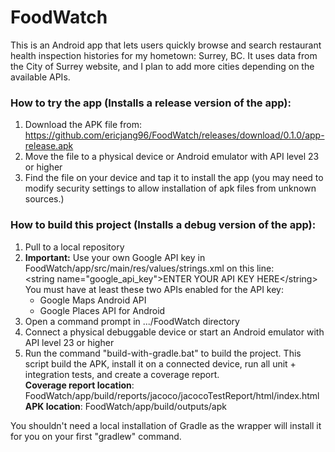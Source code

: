# FoodWatch
This is an Android app that lets users quickly browse and search restaurant health inspection histories for my hometown: Surrey, BC. It uses data from the City of Surrey website, and I plan to add more cities depending on the available APIs.

### How to try the app (Installs a release version of the app):
1. Download the APK file from: https://github.com/ericjang96/FoodWatch/releases/download/0.1.0/app-release.apk
2. Move the file to a physical device or Android emulator with API level 23 or higher
3. Find the file on your device and tap it to install the app (you may need to modify security settings to allow installation of apk files from unknown sources.)

### How to build this project (Installs a debug version of the app):
1. Pull to a local repository
2. **Important:** Use your own Google API key in FoodWatch/app/src/main/res/values/strings.xml on this line:  
\<string name="google_api_key">ENTER YOUR API KEY HERE\</string>  
You must have at least these two APIs enabled for the API key:
    * Google Maps Android API
    * Google Places API for Android
3. Open a command prompt in .../FoodWatch directory
4. Connect a physical debuggable device or start an Android emulator with API level 23 or higher
5. Run the command "build-with-gradle.bat" to build the project. This script build the APK, install it on a connected device, run all unit + integration tests, and create a coverage report.  
**Coverage report location**: FoodWatch/app/build/reports/jacoco/jacocoTestReport/html/index.html  
**APK location**: FoodWatch/app/build/outputs/apk

You shouldn't need a local installation of Gradle as the wrapper will install it for you on your first "gradlew" command.

